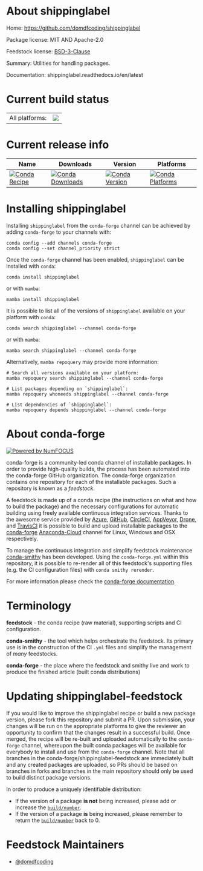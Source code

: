 About shippinglabel
===================

Home: https://github.com/domdfcoding/shippinglabel

Package license: MIT AND Apache-2.0

Feedstock license: [BSD-3-Clause](https://github.com/conda-forge/shippinglabel-feedstock/blob/main/LICENSE.txt)

Summary: Utilities for handling packages.

Documentation: shippinglabel.readthedocs.io/en/latest

Current build status
====================


<table><tr><td>All platforms:</td>
    <td>
      <a href="https://dev.azure.com/conda-forge/feedstock-builds/_build/latest?definitionId=15909&branchName=main">
        <img src="https://dev.azure.com/conda-forge/feedstock-builds/_apis/build/status/shippinglabel-feedstock?branchName=main">
      </a>
    </td>
  </tr>
</table>

Current release info
====================

| Name | Downloads | Version | Platforms |
| --- | --- | --- | --- |
| [![Conda Recipe](https://img.shields.io/badge/recipe-shippinglabel-green.svg)](https://anaconda.org/conda-forge/shippinglabel) | [![Conda Downloads](https://img.shields.io/conda/dn/conda-forge/shippinglabel.svg)](https://anaconda.org/conda-forge/shippinglabel) | [![Conda Version](https://img.shields.io/conda/vn/conda-forge/shippinglabel.svg)](https://anaconda.org/conda-forge/shippinglabel) | [![Conda Platforms](https://img.shields.io/conda/pn/conda-forge/shippinglabel.svg)](https://anaconda.org/conda-forge/shippinglabel) |

Installing shippinglabel
========================

Installing `shippinglabel` from the `conda-forge` channel can be achieved by adding `conda-forge` to your channels with:

```
conda config --add channels conda-forge
conda config --set channel_priority strict
```

Once the `conda-forge` channel has been enabled, `shippinglabel` can be installed with `conda`:

```
conda install shippinglabel
```

or with `mamba`:

```
mamba install shippinglabel
```

It is possible to list all of the versions of `shippinglabel` available on your platform with `conda`:

```
conda search shippinglabel --channel conda-forge
```

or with `mamba`:

```
mamba search shippinglabel --channel conda-forge
```

Alternatively, `mamba repoquery` may provide more information:

```
# Search all versions available on your platform:
mamba repoquery search shippinglabel --channel conda-forge

# List packages depending on `shippinglabel`:
mamba repoquery whoneeds shippinglabel --channel conda-forge

# List dependencies of `shippinglabel`:
mamba repoquery depends shippinglabel --channel conda-forge
```


About conda-forge
=================

[![Powered by
NumFOCUS](https://img.shields.io/badge/powered%20by-NumFOCUS-orange.svg?style=flat&colorA=E1523D&colorB=007D8A)](https://numfocus.org)

conda-forge is a community-led conda channel of installable packages.
In order to provide high-quality builds, the process has been automated into the
conda-forge GitHub organization. The conda-forge organization contains one repository
for each of the installable packages. Such a repository is known as a *feedstock*.

A feedstock is made up of a conda recipe (the instructions on what and how to build
the package) and the necessary configurations for automatic building using freely
available continuous integration services. Thanks to the awesome service provided by
[Azure](https://azure.microsoft.com/en-us/services/devops/), [GitHub](https://github.com/),
[CircleCI](https://circleci.com/), [AppVeyor](https://www.appveyor.com/),
[Drone](https://cloud.drone.io/welcome), and [TravisCI](https://travis-ci.com/)
it is possible to build and upload installable packages to the
[conda-forge](https://anaconda.org/conda-forge) [Anaconda-Cloud](https://anaconda.org/)
channel for Linux, Windows and OSX respectively.

To manage the continuous integration and simplify feedstock maintenance
[conda-smithy](https://github.com/conda-forge/conda-smithy) has been developed.
Using the ``conda-forge.yml`` within this repository, it is possible to re-render all of
this feedstock's supporting files (e.g. the CI configuration files) with ``conda smithy rerender``.

For more information please check the [conda-forge documentation](https://conda-forge.org/docs/).

Terminology
===========

**feedstock** - the conda recipe (raw material), supporting scripts and CI configuration.

**conda-smithy** - the tool which helps orchestrate the feedstock.
                   Its primary use is in the construction of the CI ``.yml`` files
                   and simplify the management of *many* feedstocks.

**conda-forge** - the place where the feedstock and smithy live and work to
                  produce the finished article (built conda distributions)


Updating shippinglabel-feedstock
================================

If you would like to improve the shippinglabel recipe or build a new
package version, please fork this repository and submit a PR. Upon submission,
your changes will be run on the appropriate platforms to give the reviewer an
opportunity to confirm that the changes result in a successful build. Once
merged, the recipe will be re-built and uploaded automatically to the
`conda-forge` channel, whereupon the built conda packages will be available for
everybody to install and use from the `conda-forge` channel.
Note that all branches in the conda-forge/shippinglabel-feedstock are
immediately built and any created packages are uploaded, so PRs should be based
on branches in forks and branches in the main repository should only be used to
build distinct package versions.

In order to produce a uniquely identifiable distribution:
 * If the version of a package **is not** being increased, please add or increase
   the [``build/number``](https://docs.conda.io/projects/conda-build/en/latest/resources/define-metadata.html#build-number-and-string).
 * If the version of a package **is** being increased, please remember to return
   the [``build/number``](https://docs.conda.io/projects/conda-build/en/latest/resources/define-metadata.html#build-number-and-string)
   back to 0.

Feedstock Maintainers
=====================

* [@domdfcoding](https://github.com/domdfcoding/)

